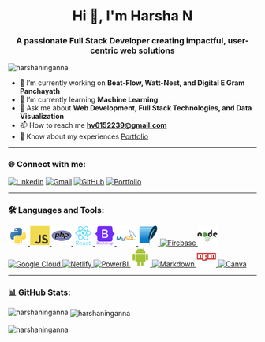 <h1 align="center">Hi 👋, I'm Harsha N</h1>
<h3 align="center">A passionate Full Stack Developer creating impactful, user-centric web solutions</h3>

<p align="left"> <img src="https://komarev.com/ghpvc/?username=harshaninganna&label=Profile%20views&color=0e75b6&style=flat" alt="harshaninganna" /> </p>

- 🔭 I’m currently working on **Beat-Flow, Watt-Nest, and Digital E Gram Panchayath**  
- 🌱 I’m currently learning **Machine Learning**  
- 💬 Ask me about **Web Development, Full Stack Technologies, and Data Visualization**  
- 📫 How to reach me **hv6152239@gmail.com**  
- 📄 Know about my experiences [Portfolio](https://harshaaa.netlify.app/)  

---

<h3 align="left">🌐 Connect with me:</h3>
<p align="left">
<a href="https://linkedin.com/in/harsha-n-164b69283" target="blank"><img src="https://img.shields.io/badge/LinkedIn-blue?style=for-the-badge&logo=linkedin" alt="LinkedIn" /></a>
<a href="mailto:hv6152239@gmail.com" target="blank"><img src="https://img.shields.io/badge/Email-red?style=for-the-badge&logo=gmail" alt="Gmail" /></a>
<a href="https://github.com/HarshaNinganna" target="blank"><img src="https://img.shields.io/badge/GitHub-black?style=for-the-badge&logo=github" alt="GitHub" /></a>
<a href="https://harshaaa.netlify.app/" target="blank"><img src="https://img.shields.io/badge/Portfolio-black?style=for-the-badge&logo=firefox" alt="Portfolio" /></a>
</p>

---

<h3 align="left">🛠️ Languages and Tools:</h3>
<p align="left">
<a href="https://www.python.org" target="_blank"> <img src="https://raw.githubusercontent.com/devicons/devicon/master/icons/python/python-original.svg" alt="Python" width="40" height="40"/> </a>
<a href="https://developer.mozilla.org/en-US/docs/Web/JavaScript" target="_blank"> <img src="https://raw.githubusercontent.com/devicons/devicon/master/icons/javascript/javascript-original.svg" alt="JavaScript" width="40" height="40"/> </a>
<a href="https://www.php.net" target="_blank"> <img src="https://raw.githubusercontent.com/devicons/devicon/master/icons/php/php-original.svg" alt="PHP" width="40" height="40"/> </a>
<a href="https://reactjs.org/" target="_blank"> <img src="https://raw.githubusercontent.com/devicons/devicon/master/icons/react/react-original-wordmark.svg" alt="React" width="40" height="40"/> </a>
<a href="https://getbootstrap.com" target="_blank"> <img src="https://raw.githubusercontent.com/devicons/devicon/master/icons/bootstrap/bootstrap-plain-wordmark.svg" alt="Bootstrap" width="40" height="40"/> </a>
<a href="https://www.mysql.com/" target="_blank"> <img src="https://raw.githubusercontent.com/devicons/devicon/master/icons/mysql/mysql-original-wordmark.svg" alt="MySQL" width="40" height="40"/> </a>
<a href="https://www.sqlite.org/" target="_blank"> <img src="https://raw.githubusercontent.com/devicons/devicon/master/icons/sqlite/sqlite-original.svg" alt="SQLite" width="40" height="40"/> </a>
<a href="https://firebase.google.com/" target="_blank"> <img src="https://www.vectorlogo.zone/logos/firebase/firebase-icon.svg" alt="Firebase" width="40" height="40"/> </a>
<a href="https://nodejs.org" target="_blank"> <img src="https://raw.githubusercontent.com/devicons/devicon/master/icons/nodejs/nodejs-original-wordmark.svg" alt="Node.js" width="40" height="40"/> </a>
<a href="https://cloud.google.com/" target="_blank"> <img src="https://www.vectorlogo.zone/logos/google_cloud/google_cloud-icon.svg" alt="Google Cloud" width="40" height="40"/> </a>
<a href="https://www.netlify.com/" target="_blank"> <img src="https://www.vectorlogo.zone/logos/netlify/netlify-icon.svg" alt="Netlify" width="40" height="40"/> </a>
<a href="https://powerbi.microsoft.com/" target="_blank"> <img src="https://www.vectorlogo.zone/logos/microsoft_powerbi/microsoft_powerbi-icon.svg" alt="PowerBI" width="40" height="40"/> </a>
<a href="https://www.android.com/" target="_blank"> <img src="https://raw.githubusercontent.com/devicons/devicon/master/icons/android/android-original.svg" alt="Android" width="40" height="40"/> </a>
<a href="https://www.markdownguide.org/" target="_blank"> <img src="https://img.icons8.com/ios-filled/50/000000/markdown.png" alt="Markdown" width="40" height="40"/> </a>
<a href="https://www.npmjs.com/" target="_blank"> <img src="https://raw.githubusercontent.com/devicons/devicon/master/icons/npm/npm-original-wordmark.svg" alt="NPM" width="40" height="40"/> </a>
<a href="https://www.canva.com/" target="_blank"> <img src="https://img.icons8.com/color/48/000000/canva.png" alt="Canva" width="40" height="40"/> </a>
</p>

---

<h3 align="left">📊 GitHub Stats:</h3>
<p><img align="left" src="https://github-readme-stats.vercel.app/api/top-langs?username=harshaninganna&show_icons=true&locale=en&layout=compact" alt="harshaninganna" /></p>
<p>&nbsp;<img align="center" src="https://github-readme-stats.vercel.app/api?username=harshaninganna&show_icons=true&locale=en" alt="harshaninganna" /></p>
<p><img align="center" src="https://github-readme-streak-stats.herokuapp.com/?user=harshaninganna&" alt="harshaninganna" /></p>
